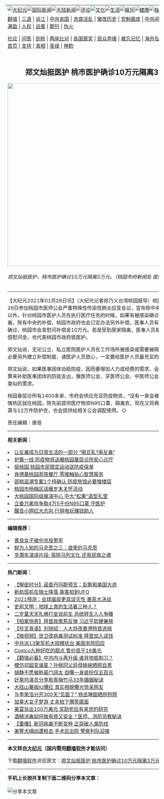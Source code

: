 <a name="1" id="1" target="_blank"></a><span id="1"></span>
<table align=center border="0"><tr><td colspan="2" VALIGN=TOP><a href="https://github.com/cjotkt3047/djy/blob/master/gb/nsc413.md#1"><img src="https://raw.githubusercontent.com/cjotkt3047/www/master/t/djy/1.jpg" title="大纪元"></a><a href="https://github.com/cjotkt3047/djy/blob/master/gb/n24hr.md#1"><img src="https://raw.githubusercontent.com/cjotkt3047/www/master/t/djy/3.jpg" title="国际新闻"></a><a href="https://github.com/cjotkt3047/djy/blob/master/gb/nsc413.md#1"><img src="https://raw.githubusercontent.com/cjotkt3047/www/master/t/djy/4.jpg" title="大陆新闻"></a><a href="https://github.com/cjotkt3047/djy/blob/master/gb/news392.md#1"><img src="https://raw.githubusercontent.com/cjotkt3047/www/master/t/djy/5.jpg" title="评论"></a><a href="https://github.com/cjotkt3047/djy/blob/master/gb/news2007.md#1"><img src="https://raw.githubusercontent.com/cjotkt3047/www/master/t/djy/6.jpg" title="文化"></a><a href="https://github.com/cjotkt3047/djy/blob/master/gb/news2008.md#1"><img src="https://raw.githubusercontent.com/cjotkt3047/www/master/t/djy/7.jpg" title="生活"></a><a href="https://github.com/cjotkt3047/djy/blob/master/gb/ncyule.md#1"><img src="https://raw.githubusercontent.com/cjotkt3047/www/master/t/djy/8.jpg" title="娱乐"></a><a href="https://github.com/cjotkt3047/djy/blob/master/gb/nsc1002.md#1"><img src="https://raw.githubusercontent.com/cjotkt3047/www/master/t/djy/9.jpg" title="健康"><a href="https://github.com/cjotkt3047/djy/blob/master/gb/nf6092.md#1"><img src="https://raw.githubusercontent.com/cjotkt3047/www/master/t/djy/10a.jpg" title="独家"></a><a href="https://github.com/cjotkt3047/djy/blob/master/gb/nf4514.md#1"><img src="https://raw.githubusercontent.com/cjotkt3047/www/master/t/djy/12a.jpg" title="头条"></a></td></tr>
<tr><td colspan="2" VALIGN=TOP><a target="_blank" href="https://github.com/cjotkt3047/www/blob/master/README.md?zsrh#1">翻墙</a> | <a target="_blank" href="https://github.com/cjotkt3047/djy/blob/master/gb/nf5657.md#1">三退</a> | <a target="_blank" href="https://github.com/cjotkt3047/djy/blob/master/gb/nf6124.md#1">诉江</a> | <a target="_blank" href="https://github.com/cjotkt3047/djy/blob/master/gb/nf1176117.md#1">中共卖国</a> | <a target="_blank" href="https://github.com/cjotkt3047/djy/blob/master/gb/nf5773.md#1">贪腐淫乱</a> | <a target="_blank" href="https://github.com/cjotkt3047/djy/blob/master/gb/nf1176115.md#1">窜改历史</a> | <a target="_blank" href="https://github.com/cjotkt3047/djy/blob/master/gb/nf1176107.md#1">党魁画皮</a> | <a target="_blank" href="https://github.com/cjotkt3047/djy/blob/master/gb/nf1320400.md#1">中共间谍</a> | <a target="_blank" href="https://github.com/cjotkt3047/djy/blob/master/gb/nf1176114.md#1">破坏传统</a> | <a target="_blank" href="https://github.com/cjotkt3047/ntdtv/blob/master/gb/prog447_1.md#1">恶贯满盈</a> | <a target="_blank" href="https://github.com/cjotkt3047/djy/blob/master/gb/ncid278.md#1">人权</a> | <a target="_blank" href="https://github.com/cjotkt3047/djy/blob/master/gb/nf1176111.md#1">迫害</a> | <a target="_blank" href="https://gitlab.com/szzdlab/mh-qikan/blob/master/README.md#1">期刊</a> | <a target="_blank" href="https://github.com/cjotkt3047/djy/blob/master/gb/nf5562.md#1">伪火</a></p><p><a target="_blank" href="https://github.com/cjotkt3047/djy/blob/master/gb/9p.md#1">社论</a> | <a target="_blank" href="https://github.com/cjotkt3047/djy/blob/master/gb/nf4378.md#1">问答</a> | <a target="_blank" href="https://github.com/cjotkt3047/djy/blob/master/gb/nf5792.md#1">剖析</a> | <a target="_blank" href="https://github.com/cjotkt3047/djy/blob/master/gb/nf5735.md#1">两岸比对</a> | <a target="_blank" href="https://github.com/cjotkt3047/djy/blob/master/gb/nf6119.md#1">各国褒奖</a> | <a target="_blank" href="https://github.com/cjotkt3047/djy/blob/master/gb/nf6120.md#1">民众声援</a> | <a target="_blank" href="https://github.com/cjotkt3047/djy/blob/master/gb/nf1188594.md#1">难忘记忆</a> | <a target="_blank" href="https://github.com/cjotkt3047/djy/blob/master/gb/nf3180.md#1">海外弘传</a> | <a target="_blank" href="https://github.com/cjotkt3047/djy/blob/master/gb/nf5410.md#1">万人上访</a> | <a target="_blank" href="https://github.com/cjotkt3047/www/blob/master/README.md?zsrh#1">平台首页</a> | <a target="_blank" href="https://github.com/cjotkt3047/djy/blob/master/gb/nf4386.md#1">支持</a> | <a target="_blank" href="https://github.com/cjotkt3047/djy/blob/master/gb/nf4389.md#1">真相</a> | <a target="_blank" href="https://github.com/cjotkt3047/djy/blob/master/gb/nf5790.md#1">圣缘</a> | <a target="_blank" href="https://github.com/cjotkt3047/djy/blob/master/gb/nf4786.md#1">神韵</a></td></tr>
<tr><td VALIGN=TOP width="626"><h2 align=center>郑文灿挺医护 桃市医护确诊10万元隔离3万元</h2>
<img width="600" src="https://i.epochtimes.com/assets/uploads/2021/01/481330-600x400.jpg" />
<h6>郑文灿挺医护，桃市医护确诊10万元隔离3万元。（桃园市府新闻处 提供）
</h6>
<hr>
<p>【大纪元2021年01月26日讯】（大纪元记者徐乃义台湾桃园报导）桃园市长<ahref="https://github.com/cjotkt3047/djy/blob/master/gb/tag/%E9%83%91%E6%96%87%E7%81%BF.md#1">郑文灿</a>26日参加桃园市医师公会严重特殊性传染性肺炎应变会议，宣布除中央对疫情的补偿以外，针对桃园市医护人员在执行医疗任务的时候，如果有被感染确诊，或因而被<ahref="https://github.com/cjotkt3047/djy/blob/master/gb/tag/%E9%9A%94%E7%A6%BB.md#1">隔离</a>，除有中央的补偿，桃园市政府也会订定办法另外补偿，医事人员有因医疗照顾而确诊，桃园市会发慰问补偿金10万元。若是受到居家隔离，医事人员每人发3万元补偿慰问金，也代表桃园市政府挺医护。</p>
<p><ahref="https://github.com/cjotkt3047/djy/blob/master/gb/tag/%E9%83%91%E6%96%87%E7%81%BF.md#1">郑文灿</a>说，无论公立、私立医院医护人员在工作场所被感染或需要被<ahref="https://github.com/cjotkt3047/djy/blob/master/gb/tag/%E9%9A%94%E7%A6%BB.md#1">隔离</a>，市政府有必要另外建立补偿制度，请医护人员放心，一定要给医护人员最充足的支持。</p>
<p>郑文灿说，如果医事团体协助防疫，因而要增加人力或经费的需求，会由市府补助预算来补助医事团体的防疫支出，像医师公会、牙医师公会、中医师公会，都可以提出类似的需求。</p>
<p>桃园基层诊所有1400多家，市府会供应充足防疫物资，“没有一家会被忘记”，因为疫情热区就在桃园，除先前提供医疗物资N95口罩、隔离衣，现在又将再增加12万片口罩与12万件防护衣，也会提供给相关公会调配使用。◇</p>
<p>责任编辑：唐音</p>

<hr>


<strong>相关新闻：</strong>
<li><a href="https://github.com/cjotkt3047/djy/blob/master/gb/21/1/26/n12712639.md#1">让反毒成为日常生活的一部分 “喝豆乳?来反毒”</a></li>
<li><a href="https://github.com/cjotkt3047/djy/blob/master/gb/21/1/26/n12712594.md#1">护第一线 防疫物资送暖桃园基层诊所安心诊疗</a></li>
<li><a href="https://github.com/cjotkt3047/djy/blob/master/gb/21/1/26/n12712425.md#1">挺桃园 桃园市民限定运动送防疫保单</a></li>
<li><a href="https://github.com/cjotkt3047/djy/blob/master/gb/21/1/26/n12712544.md#1">肯德基桃园高铁餐厅 零接触贴心智慧服务</a></li>
<li><a href="https://github.com/cjotkt3047/djy/blob/master/gb/21/1/26/n12712398.md#1">部桃追溯专案1个待确认  防疫旅馆必要增楼层</a></li>
<li><a href="https://github.com/cjotkt3047/djy/blob/master/gb/21/1/26/n12712071.md#1">桃园市杨梅区送暖岁末关怀活动</a></li>
<li><a href="https://github.com/cjotkt3047/djy/blob/master/gb/21/1/26/n12712025.md#1">大桃园国际级展演中心  中大“松果”造型礼堂</a></li>
<li><a href="https://github.com/cjotkt3047/djy/blob/master/gb/21/1/25/n12710622.md#1">立委万美玲争取4万5千份N95口罩  守医护</a></li>
<li><a href="https://github.com/cjotkt3047/djy/blob/master/gb/21/1/25/n12710516.md#1">醒吾小网红大志向 行销电玩赚钱助人</a></li>
<hr>


<strong>编辑推荐：</strong>
<li><a href="https://github.com/cjotkt3047/djy/blob/master/gb/13/9/29/n3974789.md?dfh#1" target="_blank">善良女子被中共投男牢</a></li><li><a href="https://github.com/tsiac2612/djy/blob/master/gb/10/7/14/n2965989.md#1" target="_blank">鲜为人知的马克思之三：虚荣的马克思</a></li><li><a href="https://github.com/tsiac2612/djy/blob/master/gb/11/10/16/n3402449.md#1" target="_blank">辛灏年演讲片段: 驱除马列文化 还我民族之魂</a></li>
<hr>

<strong>热门新闻：</strong>
<li><a href="https://github.com/aoiepy3717/djy/blob/master/gb/21/1/23/n12706624.md#1">【解密时分】诺查丹玛斯预言：彭斯和美国大选</a></li>
<li><a href="https://github.com/aoiepy3717/djy/blob/master/gb/21/1/22/n12704671.md#1">新航班机在瑞士降落 乘客拍到UFO</a></li>
<li><a href="https://github.com/aoiepy3717/djy/blob/master/gb/21/1/23/n12706868.md#1">2021预测：全球瘟疫更具毁灭性 善恶大决战</a></li>
<li><a href="https://github.com/aoiepy3717/djy/blob/master/gb/21/1/23/n12707590.md#1">史前文明：地球上真的生活着三种人？</a></li>
<li><a href="https://github.com/aoiepy3717/djy/blob/master/gb/21/1/8/n12675378.md#1">二岁童天天礼佛打坐说前生 总统转生人人争睹</a></li>
<li><a href="https://github.com/aoiepy3717/djy/blob/master/gb/21/1/25/n12709435.md#1">【拍案惊奇】拜登政策惹反弹 习近平软硬兼施</a></li>
<li><a href="https://github.com/aoiepy3717/djy/blob/master/gb/21/1/26/n12712047.md#1">【珍言真语】刘锐绍：人大将改香港特首选规</a></li>
<li><a href="https://github.com/aoiepy3717/djy/blob/master/gb/21/1/25/n12710900.md#1">【微视频】世卫改病毒测试标准 拜登加入送钱</a></li>
<li><a href="https://github.com/aoiepy3717/djy/blob/master/gb/21/1/24/n12708220.md#1">中共派13架军机大规模扰台 美国务院回应</a></li>
<li><a href="https://github.com/aoiepy3717/djy/blob/master/gb/21/1/19/n12698437.md#1">Costco九种好吃的甜点 售价低于16美元</a></li>
<li><a href="https://github.com/aoiepy3717/djy/blob/master/gb/21/1/24/n12708256.md#1">【翻墙必看】中共内斗再升级 谁背地抵制习？</a></li>
<li><a href="https://github.com/aoiepy3717/djy/blob/master/gb/21/1/24/n12709154.md#1">模仿邓超变谐星？孙俪同父异母妹妹晒照自黑</a></li>
<li><a href="https://github.com/aoiepy3717/djy/blob/master/gb/21/1/24/n12708979.md#1">胡静不愿被称豪门阔太 自曝一身装扮仅五百元</a></li>
<li><a href="https://github.com/aoiepy3717/djy/blob/master/gb/21/1/24/n12708753.md#1">好莱坞演员分享和青梅竹马33年婚姻秘诀</a></li>
<li><a href="https://github.com/aoiepy3717/djy/blob/master/gb/21/1/25/n12711517.md#1">大陆山寨版IU爆红 真实相貌曝光惊呆网友</a></li>
<li><a href="https://github.com/aoiepy3717/djy/blob/master/gb/21/1/24/n12708262.md#1">与李荣浩分开300天“见面了” 杨丞琳甜晒抱抱照</a></li>
<li><a href="https://github.com/aoiepy3717/djy/blob/master/gb/21/1/24/n12708389.md#1">加拿大女子梦游 丈夫拍下爆笑画面</a></li>
<li><a href="https://github.com/aoiepy3717/djy/blob/master/gb/21/1/24/n12708472.md#1">美富翁出100万美元 奖励死后有来世的研究</a></li>
<li><a href="https://github.com/aoiepy3717/djy/blob/master/gb/21/1/23/n12707431.md#1">酒精消毒如何做有效又安全？医师、消防员教秘诀</a></li>
<li><a href="https://github.com/aoiepy3717/djy/blob/master/gb/21/1/23/n12706960.md#1">【重播】新冠病毒不断变种 正突破人类防线</a></li>
<li><a href="https://github.com/aoiepy3717/djy/blob/master/gb/21/1/24/n12708303.md#1">美警犬缉凶遭枪击 手术后出院 警察列队迎接</a></li>
<hr>

<strong>本文转自<a href="https://www.epochtimes.com">大纪元</a>（国内需用<a href="https://github.com/cjotkt3047/www/blob/master/README.md#8">翻墙软件</a>才能访问）</strong><p>下载<a href="https://github.com/cjotkt3047/www/blob/master/README.md#8">翻墙软件</a>浏览原文：<a href="https://www.epochtimes.com/gb/21/1/26/n12712635.htm">郑文灿挺医护 桃市医护确诊10万元隔离3万元</a></p><hr>

<strong>手机上长按并复制下面二维码分享本文章：</strong><br><br><img src="https://chart.apis.google.com/chart?cht=qr&chs=240x240&choe=UTF-8&chld=M|2&chl=https://github.com/cjotkt3047/djy/blob/master/gb/21/1/26/n12712635.md%231" title="分享本文章"></td><td VALIGN=TOP><a href="https://github.com/cjotkt3047/djy/blob/master/gb/16/1/21/n4622075.md?dfh#1" target="_blank"><img src="https://raw.githubusercontent.com/cjotkt3047/djy/master/gb/300/wei-f1.jpg" title="中共的伪火骗局"  alt="中共的伪火骗局"></a><br><a href="https://github.com/cjotkt3047/www/blob/master/README.md?dfh#9" target="_blank"><img src="https://raw.githubusercontent.com/cjotkt3047/djy/master/gb/300/yong-h.jpg" title="永恒的见证"  alt="永恒的见证"></a><br><a href="https://github.com/cjotkt3047/djy/blob/master/gb/13/9/29/n3974789.md?dfh#1" target="_blank"><img src="https://raw.githubusercontent.com/cjotkt3047/djy/master/gb/300/shang-lnz.jpg" title="善良女子被中共投男牢"  alt="善良女子被中共投男牢"></a><br><a href="https://github.com/cjotkt3047/djy/blob/master/gb/16/3/16/n4663449.md?dfh#1" target="_blank"><img src="https://raw.githubusercontent.com/cjotkt3047/djy/master/gb/300/huo-z3.jpg" title="警卫目击活摘器官"  alt="警卫目击活摘器官"></a><br><a href="https://github.com/cjotkt3047/djy/blob/master/gb/16/8/7/n8177641.md?dfh#1" target="_blank"><img src="https://raw.githubusercontent.com/cjotkt3047/djy/master/gb/300/huo-z4.jpg" title="证人描述活摘恐怖"  alt="证人描述活摘恐怖"></a><br><a href="https://github.com/cjotkt3047/djy/blob/master/gb/10/4/19/n2881569.md?dfh#1" target="_blank"><img src="https://raw.githubusercontent.com/cjotkt3047/djy/master/gb/300/huo-z1.jpg" title="揭开活摘器官黑幕"  alt="揭开活摘器官黑幕"></a><br><a href="https://github.com/cjotkt3047/djy/blob/master/gb/10/11/7/n3077476.md?dfh#1" target="_blank"><img src="https://raw.githubusercontent.com/cjotkt3047/djy/master/gb/300/ma-ks.jpg" title="马克思的成魔之路"  alt="马克思的成魔之路"></a><br><a href="https://github.com/cjotkt3047/djy/blob/master/gb/14/6/9/n4173977.md?dfh#1" target="_blank"><img src="https://raw.githubusercontent.com/cjotkt3047/djy/master/gb/300/chang-zs.jpg" title="藏字石 蕴天机"  alt="藏字石 蕴天机"></a><br><a href="https://github.com/cjotkt3047/djy/blob/master/gb/18/5/10/n10381511.md?dfh#1" target="_blank"><img src="https://raw.githubusercontent.com/cjotkt3047/djy/master/gb/300/st1.jpg" title="关注3亿人三退"  alt="关注3亿人三退"></a><br><a href="https://github.com/cjotkt3047/djy/blob/master/gb/18/3/21/n10237682.md?dfh#1" target="_blank"><img src="https://raw.githubusercontent.com/cjotkt3047/djy/master/gb/300/jie-t.jpg" title="解体中共复兴中华"  alt="解体中共复兴中华"></a><br><a href="https://github.com/cjotkt3047/djy/blob/master/gb/9/2/9/n2422991.md?dfh#1" target="_blank"><img src="https://raw.githubusercontent.com/cjotkt3047/djy/master/gb/300/gao-zs.jpg" title="中共迫害良心律师"  alt="中共迫害良心律师"></a><br><a href="https://github.com/cjotkt3047/djy/blob/master/gb/18/12/9/n10900044.md?dfh#1" target="_blank"><img src="https://raw.githubusercontent.com/cjotkt3047/djy/master/gb/300/sj1.jpg" title="303万人举报江泽民"  alt="303万人举报江泽民"></a><br><a href="https://github.com/cjotkt3047/djy/blob/master/gb/18/8/28/n10672014.md?dfh#1" target="_blank"><img src="https://raw.githubusercontent.com/cjotkt3047/djy/master/gb/300/sj2.jpg" title="这些官员为何起诉江泽民"  alt="这些官员为何起诉江泽民"></a><br><a href="https://github.com/cjotkt3047/djy/blob/master/gb/8/12/18/n2367165.md?dfh#1" target="_blank"><img src="https://raw.githubusercontent.com/cjotkt3047/djy/master/gb/300/liangan.jpg" title="海峡两岸的强烈对比"  alt="海峡两岸的强烈对比"></a><br><a href="https://github.com/cjotkt3047/djy/blob/master/gb/15/12/10/n4593139.md?dfh#1" target="_blank"><img src="https://raw.githubusercontent.com/cjotkt3047/djy/master/gb/300/jia-ndzl.jpg" title="加拿大总理的贺信"  alt="加拿大总理的贺信"></a><br><a href="https://github.com/cjotkt3047/djy/blob/master/gb/11/6/17/n3289382.md?dfh#1" target="_blank"><img src="https://raw.githubusercontent.com/cjotkt3047/djy/master/gb/300/xiao-wd.jpg" title="探寻真相兼听则明"  alt="探寻真相兼听则明"></a><br><a href="https://github.com/cjotkt3047/djy/blob/master/gb/18/10/27/n10812623.md?dfh#1" target="_blank"><img src="https://raw.githubusercontent.com/cjotkt3047/djy/master/gb/300/yindu.jpg" title="印度媒体报道东方"  alt="印度媒体报道东方"></a><br><a href="https://github.com/cjotkt3047/djy/blob/master/gb/18/6/9/n10469652.md?dfh#1" target="_blank"><img src="https://raw.githubusercontent.com/cjotkt3047/djy/master/gb/300/xie-j.jpg" title="不一样的海外校园"  alt="不一样的海外校园"></a><br><a href="https://github.com/cjotkt3047/djy/blob/master/gb/7/4/5/n1669415.md?dfh#1" target="_blank"><img src="https://raw.githubusercontent.com/cjotkt3047/djy/master/gb/300/li-up.jpg" title="从大师到徒弟的传奇"  alt="从大师到徒弟的传奇"></a><br><a href="https://github.com/cjotkt3047/djy/blob/master/gb/17/5/26/n9191512.md?dfh#1" target="_blank"><img src="https://raw.githubusercontent.com/cjotkt3047/djy/master/gb/300/zfl2.jpg" title="亿万人与东方一本奇书"  alt="亿万人与东方一本奇书"></a><br><a href="https://github.com/cjotkt3047/djy/blob/master/gb/13/11/27/n4020290.md?dfh#1" target="_blank"><img src="https://raw.githubusercontent.com/cjotkt3047/djy/master/gb/300/zhen-h.jpg" title="大陆见不到的震撼场面"  alt="大陆见不到的震撼场面"></a><br><a href="https://github.com/cjotkt3047/djy/blob/master/gb/15/7/17/n4482910.md?dfh#1" target="_blank"><img src="https://raw.githubusercontent.com/cjotkt3047/djy/master/gb/300/dalu-sk.jpg" title="人心向善 大陆当初盛况"  alt="人心向善 大陆当初盛况"></a><br><a href="https://github.com/cjotkt3047/djy/blob/master/gb/19/1/5/n10955468.md?dfh#1" target="_blank"><img src="https://raw.githubusercontent.com/cjotkt3047/djy/master/gb/300/zfl1.jpg" title="追寻真理 这书讲什么"  alt="追寻真理 这书讲什么"></a><br><a href="https://github.com/cjotkt3047/www/blob/master/README.md?dfh#1" target="_blank"><img src="https://raw.githubusercontent.com/cjotkt3047/djy/master/gb/300/fq1.jpg" title="下载免费翻墙软件"  alt="下载免费翻墙软件"></a><br></td></tr></table>
